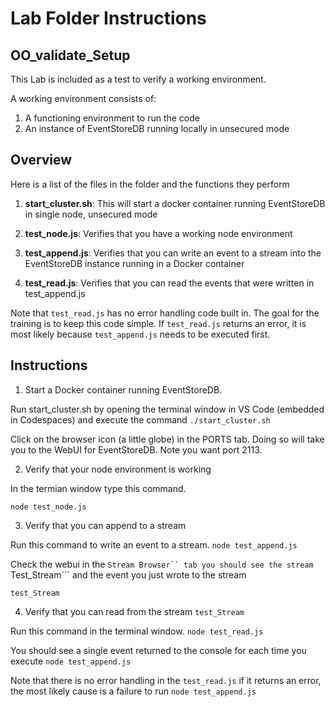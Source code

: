 # Lab Folder Instructions

## OO_validate_Setup

This Lab is included as a test to verify a working environment.

A working environment consists of:

1. A functioning environment to run the code
2. An instance of EventStoreDB running locally in unsecured mode


## Overview

Here is a list of the files in the folder and the functions they perform

  1. **start_cluster.sh**:  This will start a docker container running EventStoreDB in single node, unsecured mode

  2. **test_node.js**:  Verifies that you have a working node environment

  3. **test_append.js**:  Verifies that you can write an event to a stream into the EventStoreDB instance running in a Docker container

  4.  **test_read.js**:  Verifies that you can read the events that were written in test_append.js

Note that ```test_read.js``` has no error handling code built in.  The goal for the training is to keep this code simple.  If ```test_read.js``` returns an error, it is most likely because ```test_append.js``` needs to be executed first.


## Instructions

1. Start a Docker container running EventStoreDB.

Run start_cluster.sh by opening the terminal window in VS Code (embedded in Codespaces) and execute the command ```./start_cluster.sh```

Click on the browser icon (a little globe) in the PORTS tab.  Doing so will take you to the WebUI for EventStoreDB. Note you want port 2113.

2. Verify that your node environment is working

In the termian window type this command.

```node test_node.js```

3. Verify that you can append to a stream

Run this command to write an event to a stream.
```node test_append.js```

Check the webui in the ```Stream Browser`` tab you should see the stream ```Test_Stream``` and the event you just wrote to the stream

```test_Stream```

4. Verify that you can read from the stream ```test_Stream```

Run this command in the terminal window.
```node test_read.js```

You should see a single event returned to the console for each time you execute ```node test_append.js```

Note that there is no error handling in the ```test_read.js``` if it returns an error, the most likely cause is a failure to run ```node test_append.js```




